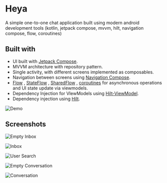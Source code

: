# Heya

A simple one-to-one chat application built using modern android development tools (kotlin, jetpack
compose, mvvm, hilt, navigation compose, flow, coroutines)

## Built with

* UI built with [Jetpack Compose](https://developer.android.com/jetpack/compose).
* MVVM architecture with repository pattern.
* Single activity, with different screens implemented as composables.
* Navigation between screens
  using [Navigation Compose](https://developer.android.com/jetpack/compose/navigation).
* [Flow](https://developer.android.com/kotlin/flow)
  , [StateFlow](https://developer.android.com/kotlin/flow/stateflow-and-sharedflow)
  , [SharedFlow](https://developer.android.com/kotlin/flow/stateflow-and-sharedflow)
  , [coroutines](https://developer.android.com/kotlin/coroutines) for asynchronous operations and UI
  state update via viewmodels.
* Dependency Injection for VIewModels
  using [Hilt-ViewModel](https://developer.android.com/training/dependency-injection/hilt-jetpack).
* Dependency injection
  using [Hilt](https://developer.android.com/training/dependency-injection/hilt-android).

![Demo](/docs/images/demo.gif?raw=true "Demo")

## Screenshots

![Empty Inbox](/docs/images/inbox_empty.jpg?raw=true "Empty Inbox")

![Inbox](/docs/images/inbox.jpg?raw=true "Inbox")

![User Search](/docs/images/user_search.jpg?raw=true "User Search")

![Empty Conversation](/docs/images/conversation_empty.jpg?raw=true "Empty Conversation")

![Conversation](/docs/images/conversation.jpg?raw=true "Conversation")

